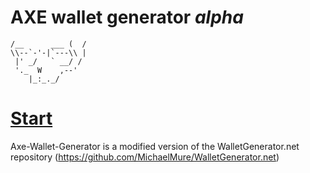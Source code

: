 # AXE wallet generator _alpha_
```
/__      ___ (  /     
\\--`-'-|`---\\ | 
 |' _/   ` __/ /
 '._  W    ,--'      
    |_:_._/
```

# [Start](https://axerunners.github.io/axe-wallet-generator)

Axe-Wallet-Generator is a modified version of the WalletGenerator.net repository (https://github.com/MichaelMure/WalletGenerator.net)
